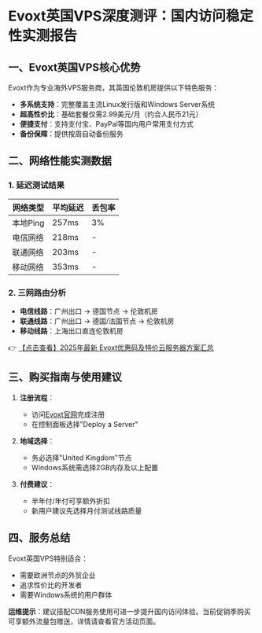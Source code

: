 # Evoxt英国VPS深度测评：国内访问稳定性实测报告

## 一、Evoxt英国VPS核心优势
Evoxt作为专业海外VPS服务商，其英国伦敦机房提供以下特色服务：
- **多系统支持**：完整覆盖主流Linux发行版和Windows Server系统
- **超高性价比**：基础套餐仅需2.99美元/月（约合人民币21元）
- **便捷支付**：支持支付宝、PayPal等国内用户常用支付方式
- **备份保障**：提供按周自动备份服务

## 二、网络性能实测数据
### 1. 延迟测试结果
| 网络类型 | 平均延迟 | 丢包率 |
|---------|---------|-------|
| 本地Ping | 257ms   | 3%    |
| 电信网络 | 218ms   | -     |
| 联通网络 | 203ms   | -     |
| 移动网络 | 353ms   | -     |

### 2. 三网路由分析
- **电信线路**：广州出口 → 德国节点 → 伦敦机房
- **联通线路**：广州出口 → 德国/法国节点 → 伦敦机房
- **移动线路**：上海出口直连伦敦机房

👉 [【点击查看】2025年最新 Evoxt优惠码及特价云服务器方案汇总](https://bit.ly/evoxt)

## 三、购买指南与使用建议
1. **注册流程**：
   - 访问[Evoxt官网](https://bit.ly/evoxt)完成注册
   - 在控制面板选择"Deploy a Server"

2. **地域选择**：
   - 务必选择"United Kingdom"节点
   - Windows系统需选择2GB内存及以上配置

3. **付费建议**：
   - 半年付/年付可享额外折扣
   - 新用户建议先选择月付测试线路质量

## 四、服务总结
Evoxt英国VPS特别适合：
- 需要欧洲节点的外贸企业
- 追求性价比的开发者
- 需要Windows系统的用户群体

**运维提示**：建议搭配CDN服务使用可进一步提升国内访问体验。当前促销季购买可享额外流量包赠送，详情请查看官方活动页面。